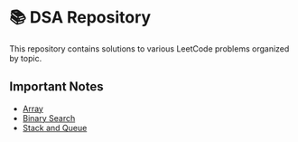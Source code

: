# 📚 DSA Repository

This repository contains solutions to various LeetCode problems organized by topic.

## Important Notes

- [Array](Array.md)
- [Binary Search](Binary%20Search.md)
- [Stack and Queue](Stack%20and%20Queue.md)
